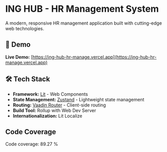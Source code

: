 # ING HUB - HR Management System

A modern, responsive HR management application built with cutting-edge web technologies.

## 🚀 Demo

**Live Demo:** [https://ing-hub-hr-manage.vercel.app](https://ing-hub-hr-manage.vercel.app)

## 🛠️ Tech Stack

- **Framework:** [Lit](https://lit.dev/) - Web Components
- **State Management:** [Zustand](https://github.com/pmndrs/zustand) - Lightweight state management
- **Routing:** [Vaadin Router](https://vaadin.com/router) - Client-side routing
- **Build Tool:** Rollup with Web Dev Server
- **Internationalization:** Lit Localize

## Code Coverage

Code coverage: 89.27 %